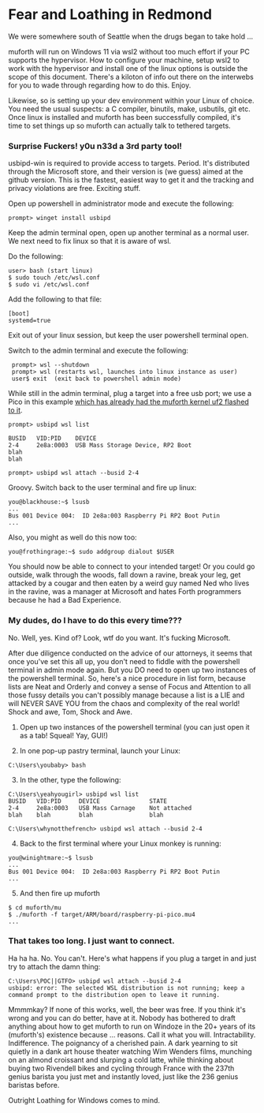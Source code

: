 # Fear and Loathing in Redmond

We were somewhere south of Seattle when the drugs began to take hold ... 

muforth will run on Windows 11 via wsl2 without too much effort if your
PC supports the hypervisor.  How to configure your machine, setup wsl2
to work with the hypervisor and install one of the linux options is
outside the scope of this document.  There's a kiloton of info out there
on the interwebs for you to wade through regarding how to do this. Enjoy.

Likewise, so is setting up your dev environment within your Linux of
choice.  You need the usual suspects: a C compiler, binutils, make,
usbutils, git etc.  Once linux is installed and muforth has been
successfully compiled, it's time to set things up so muforth can
actually talk to tethered targets.


### Surprise Fuckers! y0u n33d a 3rd party tool!

usbipd-win is required to provide access to targets. Period.  It's
distributed through the Microsoft store, and their version is (we guess)
aimed at the github version.  This is the fastest, easiest way to get
it and the tracking and privacy violations are free. Exciting stuff.

Open up powershell in administrator mode and execute the following:

```
prompt> winget install usbipd
```

Keep the admin terminal open, open up another terminal as a normal user.
We next need to fix linux so that it is aware of wsl. 

Do the following:

```
user> bash (start linux)
$ sudo touch /etc/wsl.conf
$ sudo vi /etc/wsl.conf
```

Add the following to that file:

```
[boot]
systemd=true
```

Exit out of your linux session, but keep the user powershell terminal
open.

Switch to the admin terminal and execute the following:

```
 prompt> wsl --shutdown
 prompt> wsl (restarts wsl, launches into linux instance as user)
 user$ exit  (exit back to powershell admin mode)
```

While still in the admin terminal, plug a target into a free usb port; we use a Pico in this example 
[which has already had the muforth kernel uf2 flashed to it](https://muforth.nimblemachines.com/getting-started-with-the-raspberry-pi-pico/).

```
prompt> usbipd wsl list

BUSID   VID:PID    DEVICE
2-4     2e8a:0003  USB Mass Storage Device, RP2 Boot
blah
blah

prompt> usbipd wsl attach --busid 2-4
```
Groovy. Switch back to the user terminal and fire up linux:
```
you@blackhouse:~$ lsusb
...
Bus 001 Device 004:  ID 2e8a:003 Raspberry Pi RP2 Boot Putin
...
```
Also, you might as well do this now too:
```
you@frothingrage:~$ sudo addgroup dialout $USER
```

You should now be able to connect to your intended target! Or you could
go outside, walk through the woods, fall down a ravine, break your leg,
get attacked by a cougar and then eaten by a weird guy named Ned who
lives in the ravine, was a manager at Microsoft and hates Forth
programmers because he had a Bad Experience.

### My dudes, do I have to do this every time???

No.  Well, yes.  Kind of?  Look, wtf do you want. It's fucking
Microsoft.

After due diligence conducted on the advice of our attorneys, it seems
that once you've set this all up, you don't need to fiddle with the 
powershell terminal in admin mode again.  But  you DO need to open up two 
instances of the powershell terminal. So, here's a nice procedure in list 
form, because lists are Neat and Orderly and convey a sense of Focus and
Attention to all those fussy details you can't possibly manage because
a list is a LIE and will NEVER SAVE YOU from the chaos and complexity of 
the real world! Shock and awe, Tom, Shock and Awe.

1) Open up two instances of the powershell terminal (you can
just open it as a tab! Squeal! Yay, GUI!)

2) In one pop-up pastry terminal, launch your Linux:
```
C:\Users\youbaby> bash
```
3) In the other, type the following:
```
C:\Users\yeahyougirl> usbipd wsl list
BUSID   VID:PID     DEVICE              STATE
2-4     2e8a:0003   USB Mass Carnage    Not attached
blah    blah        blah                blah

C:\Users\whynotthefrench> usbipd wsl attach --busid 2-4
```
4) Back to the first terminal where your Linux monkey is running:
```
you@winightmare:~$ lsusb
...
Bus 001 Device 004:  ID 2e8a:003 Raspberry Pi RP2 Boot Putin
...
```
5) And then fire up muforth
```
$ cd muforth/mu
$ ./muforth -f target/ARM/board/raspberry-pi-pico.mu4
...
```

### That takes too long.  I just want to connect.

Ha ha ha. No. You can't. Here's what happens if you plug a target in and
just try to attach the damn thing:
```
C:\Users\POC||GTFO> usbipd wsl attach --busid 2-4
usbipd: error: The selected WSL distribution is not running; keep a
command prompt to the distribution open to leave it running.
```
Mmmmkay? If none of this works, well, the beer was free.  If you think it's
wrong and you can do better, have at it.  Nobody has bothered to
draft anything about how to get muforth to run on Windoze in the 20+
years of its (muforth's) existence because ... reasons. Call it what you
will. Intractability. Indifference. The poignancy of a cherished pain.
A dark yearning to sit quietly in a dank art house theater watching Wim 
Wenders films, munching on an almond croissant and slurping a cold latte,
while thinking about buying two Rivendell bikes and cycling through France
with the 237th genius barista you just met and instantly loved, just like 
the 236 genius baristas before.

Outright Loathing for Windows comes to mind.
